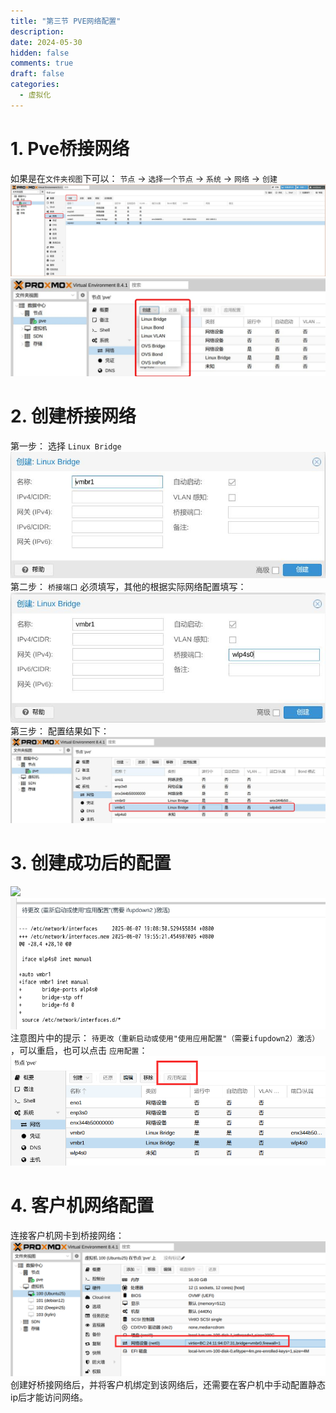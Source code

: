 ```yaml
---
title: "第三节 PVE网络配置"
description: 
date: 2024-05-30
hidden: false
comments: true
draft: false
categories:
  - 虚拟化
---
```


# 1. Pve桥接网络
如果是在`文件夹视图`下可以： `节点` -> `选择一个节点` -> `系统` -> `网络` -> `创建`    
![](pve网络配置1.jpeg)   
![](pve网络配置2.jpeg)               

# 2. 创建桥接网络
第一步： 选择 `Linux Bridge`      
![](桥接网络配置1.jpg)    
第二步： `桥接端口` 必须填写，其他的根据实际网络配置填写：    
![](桥接网络配置2.jpg)    
第三步： 配置结果如下：    
![](桥接网络配置3.jpeg) 

# 3. 创建成功后的配置
![](桥接网络配置4.bmp)   
![](桥接网络配置5.bmp)   
注意图片中的提示： `待更改（重新启动或使用"使用应用配置"（需要ifupdown2）激活）  `，可以重启，也可以点击 `应用配置`：   
![](桥接网络配置6.bmp)   

# 4. 客户机网络配置
连接客户机网卡到桥接网络：   
![](桥接网络配置7.bmp)
创建好桥接网络后，并将客户机绑定到该网络后，还需要在客户机中手动配置静态ip后才能访问网络。  



